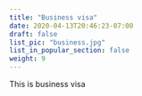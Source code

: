 ```yaml
---
title: "Business visa"
date: 2020-04-13T20:46:23-07:00
draft: false
list_pic: "business.jpg"
list_in_popular_section: false
weight: 9
---
```


This is business visa

